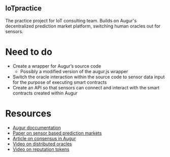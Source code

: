 ## IoTpractice
The practice project for IoT consulting team. Builds on Augur's decentralized prediction market platform, switching human oracles out for sensors.

# Need to do
* Create a wrapper for Augur’s source code
  * Possibly a modified version of the augur.js wrapper
* Switch the oracle interaction within the source code to sensor data input for the purpose of executing smart contracts 
* Create an API so that sensors can connect and interact with the smart contracts created within Augur

# Resources
* [Augur doccumentation](http://docs.augur.net/#overview)
* [Paper on sensor based prediction markets](https://pdfs.semanticscholar.org/bb05/bbd5a6e04d6ac2b1dff256c8d24994674b66.pdf)
* [Article on consensus in Augur](http://augur.strikingly.com/blog/a-decentralized-lie-detector)
* [Video on distributed oracles](https://www.youtube.com/watch?v=V1Z7GZrvt24)
* [Video on reputation tokens](https://www.youtube.com/watch?v=sCms-snzHk4)
